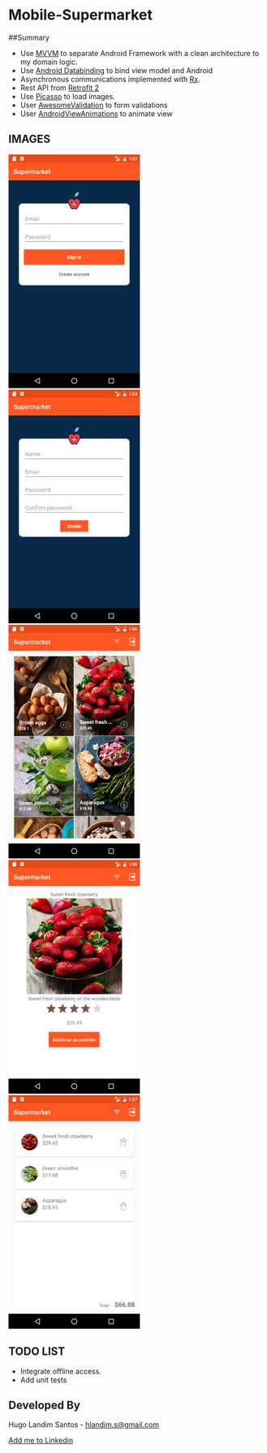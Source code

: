 # Mobile-Supermarket

##Summary
* Use [MVVM][1] to separate Android Framework with a clean architecture to my domain logic.
* Use [Android Databinding][3] to bind view model and Android
* Asynchronous communications implemented with [Rx][4].
* Rest API from [Retrofit 2][5]
* Use [Picasso][5] to load images.
* User [AwesomeValidation][6] to form validations
* User [AndroidViewAnimations][7] to animate view

IMAGES
---------
![alt Sign In](https://github.com/hlandim/Mobile-Supermarket/blob/master/screenshots/0-signIn.png)
![alt Sign Up](https://github.com/hlandim/Mobile-Supermarket/blob/master/screenshots/1-signUp.png)
![alt Products list](https://github.com/hlandim/Mobile-Supermarket/blob/master/screenshots/3-products.png)
![alt Product details](https://github.com/hlandim/Mobile-Supermarket/blob/master/screenshots/4-details.png)
![alt Cart](https://github.com/hlandim/Mobile-Supermarket/blob/master/screenshots/5-cart.png)



TODO LIST
---------

* Integrate offline access.
* Add unit tests

Developed By
------------

Hugo Landim Santos - <hlandim.s@gmail.com>

<a href="https://www.linkedin.com/in/hlandim">
  Add me to Linkedin
</a>
    
[1]: https://en.wikipedia.org/wiki/Model_View_ViewModel
[2]: https://developer.android.com/topic/libraries/data-binding/index.html
[3]: https://github.com/square/retrofit
[4]: https://github.com/ReactiveX/RxAndroid
[5]: https://github.com/square/picasso
[6]: https://github.com/thyrlian/AwesomeValidation
[7]: https://github.com/daimajia/AndroidViewAnimations
